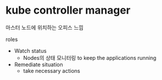 # kube controller manager
마스터 노드에 위치하는 오피스 느낌

roles
- Watch status
  - Nodes의 상태 모니터링 to keep the applications running
- Remediate situation
  - take necessary actions